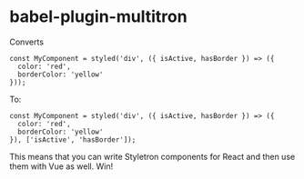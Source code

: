 # babel-plugin-multitron

Converts
```
const MyComponent = styled('div', ({ isActive, hasBorder }) => ({
  color: 'red',
  borderColor: 'yellow'
}));
```

To:
```
const MyComponent = styled('div', ({ isActive, hasBorder }) => ({
  color: 'red',
  borderColor: 'yellow'
}), ['isActive', 'hasBorder']);
```

This means that you can write Styletron components for React and then use them with Vue as well. Win!
